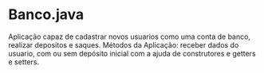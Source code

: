 # Banco.java

Aplicação capaz de cadastrar novos usuarios como uma conta de banco, realizar depositos e saques.
Métodos da Aplicação: receber dados do usuario, com ou sem depósito inicial com a ajuda de construtores e getters e setters.
